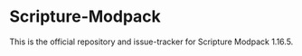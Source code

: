 # Scripture-Modpack
This is the official repository and issue-tracker for Scripture Modpack 1.16.5.
